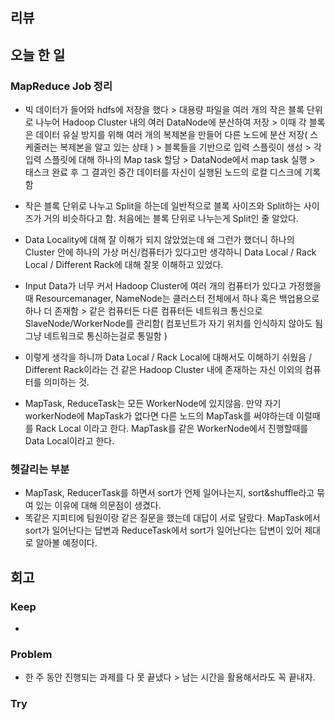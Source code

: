 ## 리뷰
  
## 오늘 한 일

### MapReduce Job 정리
- 빅 데이터가 들어와 hdfs에 저장을 했다 > 대용량 파일을 여러 개의 작은 블록 단위로 나누어 Hadoop Cluster 내의 여러 DataNode에 분산하여 저장 > 이때 각 블록은 데이터 유실 방지를 위해 여러 개의 복제본을 만들어 다른 노드에 분산 저장( 스케줄러는 복제본을 알고 있는 상태 ) > 블록들을 기반으로 입력 스플릿이 생성 > 각 입력 스플릿에 대해 하나의 Map task 할당 > DataNode에서 map task 실행 > 태스크 완료 후 그 결과인 중간 데이터를 자신이 실행된 노드의 로컬 디스크에 기록함
- 작은 블록 단위로 나누고 Split을 하는데 일반적으로 블록 사이즈와 Split하는 사이즈가 거의 비슷하다고 함. 처음에는 블록 단위로 나누는게 Split인 줄 알았다.

- Data Locality에 대해 잘 이해가 되지 않았었는데 왜 그런가 했더니 하나의 Cluster 안에 하나의 가상 머신/컴퓨터가 있다고만 생각하니 Data Local / Rack Local / Different Rack에 대해 잘못 이해하고 있었다.
- Input Data가 너무 커서 Hadoop Cluster에 여러 개의 컴퓨터가 있다고 가정했을때 Resourcemanager, NameNode는 클러스터 전체에서 하나 혹은 백업용으로 하나 더 존재함 > 같은 컴퓨터든 다른 컴퓨터든 네트워크 통신으로 SlaveNode/WorkerNode를 관리함( 컴포넌트가 자기 위치를 인식하지 않아도 됨 그냥 네트워크로 통신하는걸로 통일함 )
- 이렇게 생각을 하니까 Data Local / Rack Local에 대해서도 이해하기 쉬웠음 / Different Rack이라는 건 같은 Hadoop Cluster 내에 존재하는 자신 이외의 컴퓨터를 의미하는 것.
- MapTask, ReduceTask는 모든 WorkerNode에 있지않음. 만약 자기 workerNode에 MapTask가 없다면 다른 노드의 MapTask를 써야하는데 이럴때를 Rack Local 이라고 한다. MapTask를 같은 WorkerNode에서 진행할때를 Data Local이라고 한다.

### 헷갈리는 부분
- MapTask, ReducerTask를 하면서 sort가 언제 일어나는지, sort&shuffle라고 묶여 있는 이유에 대해 의문점이 생겼다.
- 똑같은 지피티에 팀원이랑 같은 질문을 했는데 대답이 서로 달랐다. MapTask에서 sort가 일어난다는 답변과 ReduceTask에서 sort가 일어난다는 답변이 있어 제대로 알아볼 예정이다.

## 회고
  
### Keep
- 

### Problem
- 한 주 동안 진행되는 과제를 다 못 끝냈다 > 남는 시간을 활용해서라도 꼭 끝내자.

### Try


